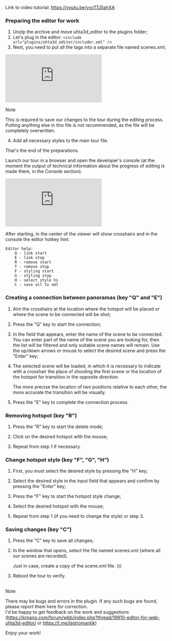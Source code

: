 Link to video tutorial: https://youtu.be/yvcT7J5ahXA

### Preparing the editor for work

1. Unzip the archive and move uhta3d_editor to the plugins folder;
2. Let's plug in the editor:
`<include url="plugins/uhta3d_editor/includer.xml" />`
3. Next, you need to put all the <scene> tags into a separate file named scenes.xml;

![](https://krpano.com/forum/wbb/core/index.php?attachment/3730-image-png/)

> [!NOTE]
> This is required to save our changes to the tour during the editing process. Putting anything else in this file is not recommended, as the file will be completely overwritten.

4. Add all necessary styles to the main tour file.

That's the end of the preparations.

Launch our tour in a browser and open the developer's console (at the moment the output of technical information about the progress of editing is made there, in the Console section).

![](https://krpano.com/forum/wbb/core/index.php?attachment/3731-image-png/)

After starting, in the center of the viewer will show crosshairs and in the console the editor hotkey hint:

```
Editor help:
    Q - link start
    E - link stop
    R - remove start
    T - remove stop
    F - styling start
    G - styling stop
    H - select style hs
    C - save all to xml
```

### Creating a connection between panoramas (key "Q" and "E")

1. Aim the crosshairs at the location where the hotspot will be placed or where the scene to be connected will be shot;
   
3. Press the "Q" key to start the connection;
4. In the field that appears, enter the name of the scene to be connected.
   You can enter part of the name of the scene you are looking for, then the list will be filtered and only suitable scene names will remain.
   Use the up/down arrows or mouse to select the desired scene and press the "Enter" key;
5. The selected scene will be loaded, in which it is necessary to indicate with a crosshair the place of shooting the first scene or the location of the hotspot for transition in the opposite direction.

   The more precise the location of two positions relative to each other, the more accurate the transition will be visually.
7. Press the "E" key to complete the connection process.

### Removing hotspot (key "R")

1. Press the "R" key to start the delete mode;
   
3. Click on the desired hotspot with the mouse;
   
5. Repeat from step 1 if necessary.

### Change hotspot style (key "F", "G", "H")

1. First, you must select the desired style by pressing the "H" key;
   
3. Select the desired style in the input field that appears and confirm by pressing the "Enter" key;
4. Press the "F" key to start the hotspot style change;
5. Select the desired hotspot with the mouse;
6. Repeat from step 1 (if you need to change the style) or step 3.

### Saving changes (key "C")

1. Press the "C" key to save all changes;
2. In the window that opens, select the file named scenes.xml (where all our scenes are recorded).
   
   Just in case, create a copy of the scene.xml file. )))
4. Reboot the tour to verify.
<br><br>
> [!NOTE]
> There may be bugs and errors in the plugin. If any such bugs are found, please report them here for correction.<br>
> I'd be happy to get feedback on the work and suggestions (https://krpano.com/forum/wbb/index.php?thread/19910-editor-for-web-uhta3d-editor/ or https://t.me/lastromantik)


Enjoy your work!
